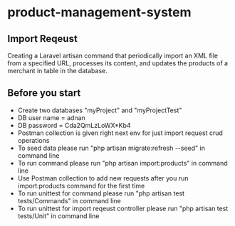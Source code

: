 # product-management-system

## Import Reqeust
Creating a Laravel artisan command that periodically import an XML file from a specified URL, processes its content, and updates the products of a merchant in table in the database. 

## Before you start

- Create two databases "myProject" and "myProjectTest"
- DB user name = adnan
- DB password = Cda2QmLzLoWX*Kb4
- Postman collection is given right next env for just import request crud operations
- To seed data please run "php artisan migrate:refresh --seed" in command line
- To run command please run "php artisan import:products" in command line
- Use Postman collection to add new requests after you run import:products command for the first time
- To run unittest for command please run "php artisan test tests/Commands" in command line
- To run unittest for import reqeust controller please run "php artisan test tests/Unit" in command line
